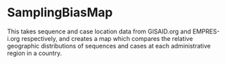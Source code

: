 # SamplingBiasMap
This takes sequence and case location data from GISAID.org and EMPRES-i.org respectively, and creates a map which compares the relative geographic distributions of sequences and cases at each administrative region in a country.
